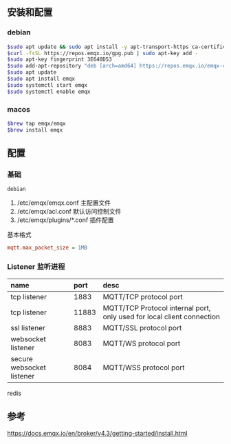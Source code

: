 ## 安装和配置

### debian

```bash
$sudo apt update && sudo apt install -y apt-transport-https ca-certificates curl gnupg-agent software-properties-common
$curl -fsSL https://repos.emqx.io/gpg.pub | sudo apt-key add -
$sudo apt-key fingerprint 3E640D53
$sudo add-apt-repository "deb [arch=amd64] https://repos.emqx.io/emqx-ce/deb/debian/ ./$(lsb_release -cs) stable"
$sudo apt update
$sudo apt install emqx
$sudo systemctl start emqx
$sudo systemctl enable emqx
```

### macos

```bash
$brew tap emqx/emqx
$brew install emqx
```


## 配置

### 基础

`debian`
1. /etc/emqx/emqx.conf 主配置文件
1. /etc/emqx/acl.conf 默认访问控制文件
1. /etc/emqx/plugins/*.conf 插件配置

基本格式

```ini
mqtt.max_packet_size = 1MB
```


### Listener 监听进程

|name|port|desc|
|:---|:---|:---|
|tcp listener|1883|MQTT/TCP protocol port|
|tcp listener|11883|MQTT/TCP Protocol internal port, only used for local client connection|
|ssl listener|8883|MQTT/SSL protocol port|
|websocket listener|8083|MQTT/WS protocol port|
|secure websocket listener|8084|MQTT/WSS protocol port|



redis

## 参考
https://docs.emqx.io/en/broker/v4.3/getting-started/install.html

